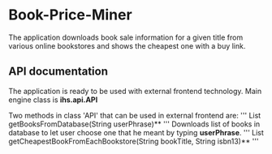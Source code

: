 # Book-Price-Miner
The application downloads book sale information for a given title from various online bookstores and shows the cheapest one with a buy link.

## API documentation
The application is ready to be used with external frontend technology.
Main engine class is **ihs.api.API**

Two methods in class 'API' that can be used in external frontend are:
'''
List<Book> getBooksFromDatabase(String userPhrase)**
'''
Downloads list of books in database to let user choose one that he meant by typing **userPhrase**.
'''
List<Book> getCheapestBookFromEachBookstore(String bookTitle, String isbn13)**
'''
